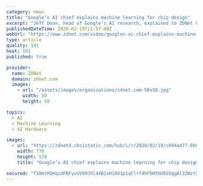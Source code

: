```yaml
---
category: news
title: "Google’s AI chief explains machine learning for chip design"
excerpt: "Jeff Dean, head of Google’s AI research, explained to ZDNet how machine learning algorithms can be used to come up with better designs for computer chips. Google is starting to use the technology internally to better design its own parts. Read more: https://zd.net/38HobeV"
publishedDateTime: 2020-02-19T21:57:00Z
webUrl: "https://www.zdnet.com/video/googles-ai-chief-explains-machine-learning-for-chip-design/"
type: article
quality: 101
heat: 101
published: true

provider:
  name: ZDNet
  domain: zdnet.com
  images:
    - url: "/assets/images/organizations/zdnet.com-50x50.jpg"
      width: 50
      height: 50

topics:
  - AI
  - Machine Learning
  - AI Hardware

images:
  - url: "https://zdnet4.cbsistatic.com/hub/i/r/2020/02/19/c094ad77-8b65-46bb-a116-452e865b15cb/thumbnail/770x578/7ff49d5646bbec8959dfe7485c3fa7e7/thumb.jpg"
    width: 770
    height: 578
    title: "Google’s AI chief explains machine learning for chip design"

secured: "f10mtRQHqidFNFyvUV99Jhl4XB2xH1Od1p1qCl+f4hFDH5hUEb5qgAl3ZWztSINHp5KpOKLodTfdTB0hMeBi7xdj75nmvbWD25rRN3xWUVXD2YU+BnFueNAo+bk2onptN6STOXBe76MoBn2+qi3kV/enYOks2UkKdjjuuqyage5ZAk5NBeqQE0x/z2lSRfC7uD9OoRMFzrRW9tDjiIsuqTqWak1TVTMte1VFY+PT++NPk2o0jD/BjW0WVFOquVKl8CQD5kgWmMupG/9CIOWRvFFonQGHl6u0PvaN+rZnlduq40BXciKp7k0O3uIqXsEy0ocr+rb2ak4qZoPAzbN09Y+zsBZ+LEqQVD37Xv2oFd3MtsCT2jlaWPzIYNhbgVv4pqJhS3miR4SR/KnBb3j7tPt/VzZaaYJNLo3LBw+Gej2LOfoU51wqoiha3QSLWgUWV7W0a/M1CVHyfOE3sV0JXlkwnVhcNRLfvvwptAjsp8o=;SYmKXXzWpNm/0K7XyPOjtA=="
---
```


